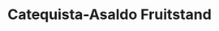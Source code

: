 ---
title: "Catequista-Asaldo Fruitstand"
url: /tupi/catequista-asaldo-fruitstand/
shop: greengrocer
---